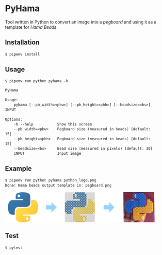# PyHama

Tool written in Python to convert an image into a *pegboard* and using it as a template for *Hama Beads*.

## Installation

~~~bash
$ pipenv install
~~~

## Usage

~~~console
$ pipenv run python pyhama -h
~~~

~~~
PyHama

Usage:
    pyhama [--pb_width=<pbw>] [--pb_height=<pbh>] [--beadsize=<bs>] INPUT

Options:
    -h --help           Show this screen
    --pb_width=<pbw>    Pegboard size (measured in beads) [default: 15]
    --pb_height=<pbh>   Pegboard size (measured in beads) [default: 15]
    --beadsize=<bs>     Bead size (measured in pixels) [default: 30]
    INPUT               Input image
~~~

## Example

~~~bash
$ pipenv run python pyhama python_logo.png
Done! Hama beads output template in: pegboard.png
~~~

![](workflow.png)

## Test

~~~bash
$ pytest
~~~
